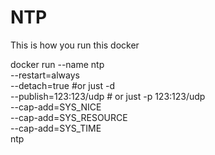 # NTP

This is how you run this docker

docker run --name ntp \
           --restart=always \
           --detach=true #or just -d \
           --publish=123:123/udp # or just -p 123:123/udp \
           --cap-add=SYS_NICE \
           --cap-add=SYS_RESOURCE \
           --cap-add=SYS_TIME \
           ntp
